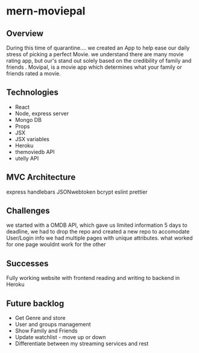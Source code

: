 # mern-moviepal

## Overview
During this time of quarantine.... we created an App to help ease our daily stress of picking a perfect Movie. 
we understand there are many movie rating app, but our's stand out solely based on the  credibility of family and friends .
Movipal, is a movie app which determines what your family or friends rated a movie.



## Technologies

* React
* Node, express server
* Mongo DB 
* Props
* JSX
* JSX variables
* Heroku
* themoviedb API
* utelly API



## MVC Architecture
express handlebars
JSONwebtoken
bcrypt
eslint
prettier



## Challenges
we started with a OMDB API, which gave us limited information 
5 days to deadline, we had to drop the repo and created a new repo to accomodate User/Login info 
we had multiple pages with unique attributes. what worked for one page wouldnt work for the other


## Successes
Fully working website with frontend reading and writing to backend in Heroku


## Future backlog
	
* Get Genre and store
* User and groups management
* Show Family and Friends
* Update watchlist - move up or down
* Differentiate between my streaming services and rest
